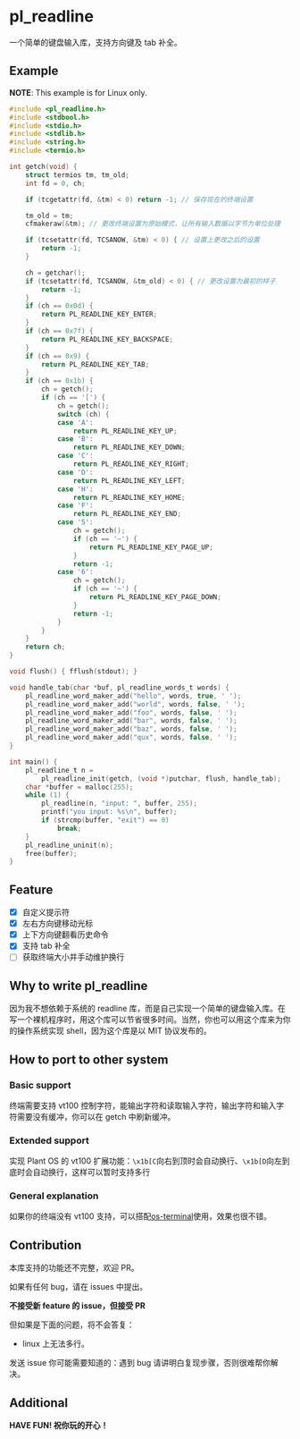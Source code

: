 # pl_readline

一个简单的键盘输入库，支持方向键及 tab 补全。

## Example

**NOTE**: This example is for Linux only.

```c
#include <pl_readline.h>
#include <stdbool.h>
#include <stdio.h>
#include <stdlib.h>
#include <string.h>
#include <termio.h>

int getch(void) {
    struct termios tm, tm_old;
    int fd = 0, ch;

    if (tcgetattr(fd, &tm) < 0) return -1; // 保存现在的终端设置

    tm_old = tm;
    cfmakeraw(&tm); // 更改终端设置为原始模式，让所有输入数据以字节为单位处理

    if (tcsetattr(fd, TCSANOW, &tm) < 0) { // 设置上更改之后的设置
        return -1;
    }

    ch = getchar();
    if (tcsetattr(fd, TCSANOW, &tm_old) < 0) { // 更改设置为最初的样子
        return -1;
    }
    if (ch == 0x0d) {
        return PL_READLINE_KEY_ENTER;
    }
    if (ch == 0x7f) {
        return PL_READLINE_KEY_BACKSPACE;
    }
    if (ch == 0x9) {
        return PL_READLINE_KEY_TAB;
    }
    if (ch == 0x1b) {
        ch = getch();
        if (ch == '[') {
            ch = getch();
            switch (ch) {
            case 'A':
                return PL_READLINE_KEY_UP;
            case 'B':
                return PL_READLINE_KEY_DOWN;
            case 'C':
                return PL_READLINE_KEY_RIGHT;
            case 'D':
                return PL_READLINE_KEY_LEFT;
            case 'H':
                return PL_READLINE_KEY_HOME;
            case 'F':
                return PL_READLINE_KEY_END;
            case '5':
                ch = getch();
                if (ch == '~') {
                    return PL_READLINE_KEY_PAGE_UP;
                }
                return -1;
            case '6':
                ch = getch();
                if (ch == '~') {
                    return PL_READLINE_KEY_PAGE_DOWN;
                }
                return -1;
            }
        }
    }
    return ch;
}

void flush() { fflush(stdout); }

void handle_tab(char *buf, pl_readline_words_t words) {
    pl_readline_word_maker_add("hello", words, true, ' ');
    pl_readline_word_maker_add("world", words, false, ' ');
    pl_readline_word_maker_add("foo", words, false, ' ');
    pl_readline_word_maker_add("bar", words, false, ' ');
    pl_readline_word_maker_add("baz", words, false, ' ');
    pl_readline_word_maker_add("qux", words, false, ' ');
}

int main() {
    pl_readline_t n =
        pl_readline_init(getch, (void *)putchar, flush, handle_tab);
    char *buffer = malloc(255);
    while (1) {
        pl_readline(n, "input: ", buffer, 255);
        printf("you input: %s\n", buffer);
        if (strcmp(buffer, "exit") == 0)
            break;
    }
    pl_readline_uninit(n);
    free(buffer);
}
```

## Feature

- [x] 自定义提示符
- [x] 左右方向键移动光标
- [x] 上下方向键翻看历史命令
- [x] 支持 tab 补全
- [ ] 获取终端大小并手动维护换行

## Why to write pl_readline

因为我不想依赖于系统的 readline 库，而是自己实现一个简单的键盘输入库。在写一个裸机程序时，用这个库可以节省很多时间。当然，你也可以用这个库来为你的操作系统实现 shell，因为这个库是以 MIT 协议发布的。

## How to port to other system

### Basic support

终端需要支持 vt100 控制字符，能输出字符和读取输入字符，输出字符和输入字符需要没有缓冲，你可以在 getch 中刷新缓冲。

### Extended support

实现 Plant OS 的 vt100 扩展功能：`\x1b[C`向右到顶时会自动换行、`\x1b[D`向左到底时会自动换行，这样可以暂时支持多行

### General explanation

如果你的终端没有 vt100 支持，可以搭配[os-terminal](https://github.com/plos-clan/libos-terminal)使用，效果也很不错。

## Contribution

本库支持的功能还不完整，欢迎 PR。

如果有任何 bug，请在 issues 中提出。

**不接受新 feature 的 issue，但接受 PR**

但如果是下面的问题，将不会答复：

- linux 上无法多行。

发送 issue 你可能需要知道的：遇到 bug 请讲明白复现步骤，否则很难帮你解决。

## Additional

**HAVE FUN! 祝你玩的开心！**
